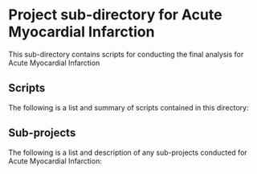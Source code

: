 # Project sub-directory for Acute Myocardial Infarction
This sub-directory contains scripts for conducting the final analysis for Acute Myocardial Infarction

## Scripts
The following is a list and summary of scripts contained in this directory:


## Sub-projects
The following is a list and description of any sub-projects conducted for Acute Myocardial Infarction:
